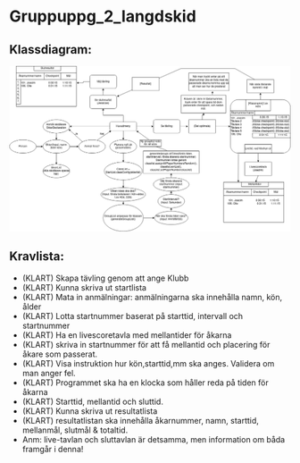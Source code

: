 # Gruppuppg_2_langdskid

## Klassdiagram:
![alt text](https://github.com/lefterisYA/Gruppuppg_2_langdskid/blob/main/KlassDiagram.png)

## Kravlista:
* (KLART) Skapa tävling genom att ange Klubb 
* (KLART) Kunna skriva ut startlista 
* (KLART) Mata in anmälningar: anmälningarna ska innehålla namn, kön, ålder 
* (KLART) Lotta startnummer baserat på starttid, intervall och startnummer 
* (KLART) Ha en livescoretavla med mellantider för åkarna
* (KLART) skriva in startnummer för att få mellantid och placering för åkare som passerat. 
* (KLART) Visa instruktion hur kön,starttid,mm ska anges. Validera om man anger fel.
* (KLART) Programmet ska ha en klocka som håller reda på tiden för åkarna 
* (KLART) Starttid, mellantid och sluttid. 
* (KLART) Kunna skriva ut resultatlista 
* (KLART) resultatlistan ska innehålla åkarnummer, namn, starttid, mellanmål, slutmål & totaltid. 
* Anm: live-tavlan och sluttavlan är detsamma, men information om båda framgår i denna!
